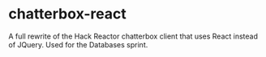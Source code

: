 # chatterbox-react
A full rewrite of the Hack Reactor chatterbox client that uses React instead of JQuery. Used for the Databases sprint.
